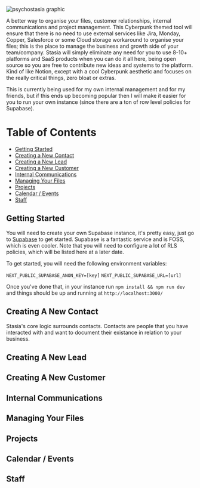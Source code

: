 ![psychostasia graphic](https://user-images.githubusercontent.com/99398403/222959200-11668430-670f-4454-91f2-815d1161916d.png)


A better way to organise your files, customer relationships, internal communications and project management. This Cyberpunk themed tool will ensure that there is no need to use external services like Jira, Monday, Copper, Salesforce or some Cloud storage workaround to organise your files; this is the place to manage the business and growth side of your team/company. Stasia will simply eliminate any need for you to use 8-10+ platforms and SaaS products when you can do it all here, being open source so you are free to contribute new ideas and systems to the platform. Kind of like Notion, except with a cool Cyberpunk aesthetic and focuses on the really critical things, zero bloat or extras.

This is currently being used for my own internal management and for my friends, but if this ends up becoming popular then I will make it easier for you to run your own instance (since there are a ton of row level policies for Supabase).

# Table of Contents
* [Getting Started](#getting-started)
* [Creating a New Contact](#creating-a-new-contact)
* [Creating a New Lead](#creating-a-new-lead)
* [Creating a New Customer](#creating-a-new-customer)
* [Internal Communications](#internal-communications)
* [Managing Your Files](#managing-your-files)
* [Projects](#projects)
* [Calendar / Events](#calendar--events)
* [Staff](#staff)


## Getting Started
You will need to create your own Supabase instance, it's pretty easy, just go to [Supabase](https://supabase.com/) to get started. Supabase is a fantastic service and is FOSS, which is even cooler. Note that you will need to configure a lot of RLS policies, which will be listed here at a later date.

To get started, you will need the following environment variables:

`NEXT_PUBLIC_SUPABASE_ANON_KEY=[key]`
`NEXT_PUBLIC_SUPABASE_URL=[url]`

Once you've done that, in your instance run `npm install && npm run dev` and things should be up and running at `http://localhost:3000/`

## Creating A New Contact
Stasia's core logic surrounds contacts. Contacts are people that you have interacted with and want to document their existance in relation to your business.


## Creating A New Lead


## Creating A New Customer


## Internal Communications


## Managing Your Files


## Projects


## Calendar / Events


## Staff


